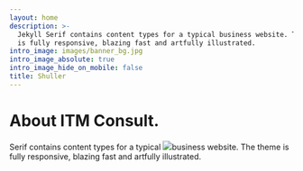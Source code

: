 ```yaml
---
layout: home
description: >-
  Jekyll Serif contains content types for a typical business website. The theme
  is fully responsive, blazing fast and artfully illustrated.
intro_image: images/banner_bg.jpg
intro_image_absolute: true
intro_image_hide_on_mobile: false
title: Shuller
---
```

# About ITM Consult.

Serif contains content types for a typical ![](/images/itm_logo_tr.png)business website. The theme is fully responsive, blazing fast and artfully illustrated.
